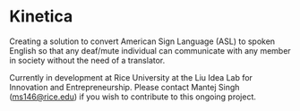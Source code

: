 # Kinetica
Creating a solution to convert American Sign Language (ASL) to spoken English so that any deaf/mute individual can communicate with any member in society without the need of a translator.

Currently in development at Rice University at the Liu Idea Lab for Innovation and Entrepreneurship. Please contact Mantej Singh (ms146@rice.edu) if you wish to contribute to this ongoing project. 
